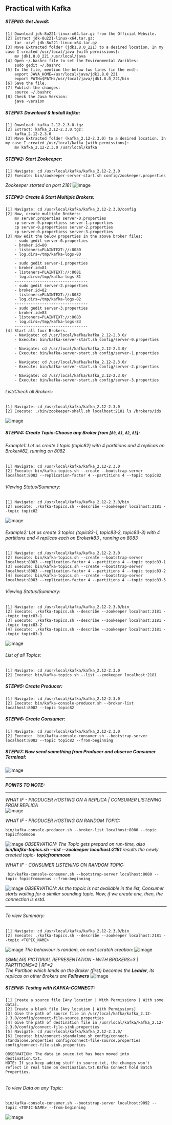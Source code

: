 ## Practical with Kafka

##### STEP#0: Get Java8:

```
[1] Download jdk-8u221-linux-x64.tar.gz from the Official Website.
[2] Extract jdk-8u221-linux-x64.tar.gz:
    tar -xzvf jdk-8u221-linux-x64.tar.gz
[3] Move Extracted folder (jdk1.8.0_221) to a desired location. In my case I created /usr/local/java [with permissions]:
    mv jdk1.8.0_221 /usr/local/java
[4] Open ~/.bashrc file to set the Environmental Varibles:
    sudo gedit ~/.bashrc	
[5] In the file, mention the below two lines (in the end):
    export JAVA_HOME=/usr/local/java/jdk1.8.0_221
    export PATH=$PATH:/usr/local/java/jdk1.8.0_221/bin
[6] Save the file.
[7] Publish the changes:
    source ~/.bashrc
[8] Check the Java Version: 
    java -version
```
##### STEP#1: Download & Install kafka:
```
[1] Download: kafka_2.12-2.3.0.tgz
[2] Extract: kafka_2.12-2.3.0.tgz:
    kafka_2.12-2.3.0
[3] Move Extracted folder (kafka_2.12-2.3.0) to a desired location. In my case I created /usr/local/kafka [with permissions]:
    mv kafka_2.12-2.3.0 /usr/local/kafka       
```
##### STEP#2: Start Zookeeper:
```
[1] Navigate: cd /usr/local/kafka/kafka_2.12-2.3.0
[2] Execute: bin/zookeeper-server-start.sh config/zookeeper.properties 
```
*Zookeeper started on port 2181*
![image](https://user-images.githubusercontent.com/45539698/66250650-2892d200-e763-11e9-9a29-2255515a6c16.png)


##### STEP#3: Create & Start Multiple Brokers:
```
[1] Navigate: cd /usr/local/kafka/kafka_2.12-2.3.0/config
[2] Now, create multiple Brokers:
    mv server.properties server-0.properties
    cp server-0.propertiess server-1.properties
    cp server-0.propertiess server-2.properties
    cp server-0.propertiess server-3.properties
[3] Now edit the below properties in the above broker files:
    - sudo gedit server-0.properties
    - broker.id=80
    - listeners=PLAINTEXT://:8080
    - log.dirs=/tmp/kafka-logs-80
    --------------------------------
    - sudo gedit server-1.properties
    - broker.id=81
    - listeners=PLAINTEXT://:8081
    - log.dirs=/tmp/kafka-logs-81
    --------------------------------
    - sudo gedit server-2.properties
    - broker.id=82
    - listeners=PLAINTEXT://:8082
    - log.dirs=/tmp/kafka-logs-82
    --------------------------------
    - sudo gedit server-3.properties
    - broker.id=83
    - listeners=PLAINTEXT://:8083
    - log.dirs=/tmp/kafka-logs-83
    --------------------------------
[4] Start all four Brokers.
    - Navigate: cd /usr/local/kafka/kafka_2.12-2.3.0/
    - Execute: bin/kafka-server-start.sh config/server-0.properties 
    
    - Navigate: cd /usr/local/kafka/kafka_2.12-2.3.0/
    - Execute: bin/kafka-server-start.sh config/server-1.properties 
    
    - Navigate: cd /usr/local/kafka/kafka_2.12-2.3.0/  
    - Execute: bin/kafka-server-start.sh config/server-2.properties 
    
    - Navigate: cd /usr/local/kafka/kafka_2.12-2.3.0/ 
    - Execute: bin/kafka-server-start.sh config/server-3.properties 

```
###### List/Check all Brokers: </br>
```
[1] Navigate: cd /usr/local/kafka/kafka_2.12-2.3.0 
[2] Execute: ./bin/zookeeper-shell.sh localhost:2181 ls /brokers/ids
```
![image](https://user-images.githubusercontent.com/45539698/66376861-21bbc780-e9ce-11e9-9b9f-9fb26b299e35.png)

##### STEP#4: Create Topic-Choose any Broker from [`80`, `81`, `82`, `83`]:
###### Example1: Let us create 1 topic (topic82) with 4 partitions and 4 replicas on Broker#82, running on 8082
```
[1] Navigate: cd /usr/local/kafka/kafka_2.12-2.3.0
[2] Execute: bin/kafka-topics.sh --create --bootstrap-server localhost:8082 --replication-factor 4 --partitions 4 --topic topic82
```
###### Viewing Status/Summary:
```
[1] Navigate: cd /usr/local/kafka/kafka_2.12-2.3.0/bin
[2] Execute: ./kafka-topics.sh --describe --zookeeper localhost:2181 --topic topic82
```
![image](https://user-images.githubusercontent.com/45539698/66378693-a52ae800-e9d1-11e9-9fa6-0a2922e131f5.png)

###### Example2: Let us create 3 topics (topic83-1, topic83-2, topic83-3) with 4 partitions and 4 replicas each on Broker#83 , running on 8083
```
[1] Navigate: cd /usr/local/kafka/kafka_2.12-2.3.0
[2] Execute: bin/kafka-topics.sh --create --bootstrap-server localhost:8083 --replication-factor 4 --partitions 4 --topic topic83-1
[3] Execute: bin/kafka-topics.sh --create --bootstrap-server localhost:8083 --replication-factor 4 --partitions 4 --topic topic83-2
[4] Execute: bin/kafka-topics.sh --create --bootstrap-server localhost:8083 --replication-factor 4 --partitions 4 --topic topic83-3
```
###### Viewing Status/Summary:
```
[1] Navigate: cd /usr/local/kafka/kafka_2.12-2.3.0/bin
[2] Execute: ./kafka-topics.sh --describe --zookeeper localhost:2181 --topic topic83-1
[3] Execute: ./kafka-topics.sh --describe --zookeeper localhost:2181 --topic topic83-2
[4] Execute: ./kafka-topics.sh --describe --zookeeper localhost:2181 --topic topic83-3
```
![image](https://user-images.githubusercontent.com/45539698/66378818-ef13ce00-e9d1-11e9-8263-83304b842c08.png)

###### List of all Topics: </br>
```
[1] Navigate: cd /usr/local/kafka/kafka_2.12-2.3.0 
[2] Execute: bin/kafka-topics.sh --list --zookeeper localhost:2181 
```
##### STEP#5: Create Producer:
```
[1] Navigate: cd /usr/local/kafka/kafka_2.12-2.3.0
[2] Execute: bin/kafka-console-producer.sh --broker-list localhost:8082 --topic topic82
```

##### STEP#6: Create Consumer:
```
[1] Navigate: cd /usr/local/kafka/kafka_2.12-2.3.0
[2] Execute:  bin/kafka-console-consumer.sh --bootstrap-server localhost:8082 --topic topic82 --from-beginning
```

##### STEP#7: Now send something from Producer and observe Consumer Terminal:

![image](https://user-images.githubusercontent.com/45539698/66397406-64df6000-e9f9-11e9-960b-11ff072ecc82.png)


<hr>

***POINTS TO NOTE:***
___________________

*WHAT IF - PRODUCER HOSTING ON A REPLICA | CONSUMER LISTENING FROM REPLICA* </br>
![image](https://user-images.githubusercontent.com/45539698/66397055-a9b6c700-e9f8-11e9-8a56-67df260572e4.png)



*WHAT IF - PRODUCER HOSTING ON RANDOM TOPIC:* </br>
```
bin/kafka-console-producer.sh --broker-list localhost:8080 --topic topicfrommoon
```
![image](https://user-images.githubusercontent.com/45539698/66460800-49c22e00-ea95-11e9-8876-0820bd5f5808.png)
*OBSERVATION: The Topic gets prepard on run-time, also **bin/kafka-topics.sh --list --zookeeper localhost:2181** results the newly created topic- **topicfrommoon***


*WHAT IF - CONSUMER LISTENING ON RANDOM TOPIC:* </br>
```
 bin/kafka-console-consumer.sh --bootstrap-server localhost:8080 --topic fopicfromvenus --from-beginning
```
![image](https://user-images.githubusercontent.com/45539698/66461729-4c258780-ea97-11e9-9394-6ed432b73d48.png)
*OBSERVATION: As the topcic is not available in the list, Consumer starts waiting for a similar sounding topic. Now, if we create one, then, the connection is estd.*

<hr>

###### To view Summary: </br>
```
[1] Navigate: cd /usr/local/kafka/kafka_2.12-2.3.0/bin
[2] Execute: ./kafka-topics.sh --describe --zookeeper localhost:2181 --topic <TOPIC_NAME>
```
![image](https://user-images.githubusercontent.com/45539698/66251615-bb396e00-e76f-11e9-9285-3a9b240cf51d.png)
*The behaviour is random, on next scratch creation:*
![image](https://user-images.githubusercontent.com/45539698/66364684-3a18eb80-e9a8-11e9-866a-51d4c23e7c26.png)

*(SIMILAR) PICTORIAL REPRESENTATION - WITH BROKERS=3 | PARTITIONS=2 | RF=2* </br>
*The Partition which lands on the Broker (first) becomes the **Leader**, its replicas on other Brokers are **Followers***
![image](https://user-images.githubusercontent.com/45539698/66251920-52ec8b80-e773-11e9-8f60-876385469d94.png)

##### STEP#8: Testing with KAFKA-CONNECT:
```
[1] Create a source file [Any location | With Permissions | With some data].
[2] Create a blank file [Any location | With Permissions]
[3] Give the path of source file in /usr/local/kafka/kafka_2.12-2.3.0/config/connect-file-source.properties
[4] Give the path of destination file in /usr/local/kafka/kafka_2.12-2.3.0/config/connect-file-sink.properties
[5] Navigate: cd /usr/local/kafka/kafka_2.12-2.3.0/
[6] Execute: bin/connect-standalone.sh config/connect-standalone.properties config/connect-file-source.properties config/connect-file-sink.properties

OBSERVATION: The data in souce.txt has been moved into destination.txt.
NOTE: If you keep adding stuff in source.txt, the changes won't reflect in real time on destination.txt.Kafka Connect hold Batch Properties.
    
```  
###### To view Data on any Topic: </br>
```
bin/kafka-console-consumer.sh --bootstrap-server localhost:9092 --topic <TOPIC-NAME> --from-beginning
```
![image](https://user-images.githubusercontent.com/45539698/66253162-67378500-e781-11e9-8acf-10203f937f01.png)
